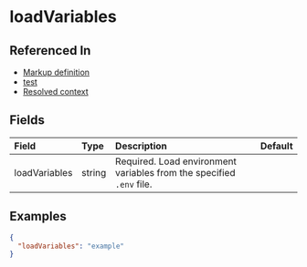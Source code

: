 
# loadVariables



## Referenced In

- [Markup definition](/docs/references/schemas/markup-definition)
- [test](/docs/references/schemas/test)
- [Resolved context](/docs/references/schemas/resolved-context)

## Fields

Field | Type | Description | Default
:-- | :-- | :-- | :--
loadVariables | string | Required. Load environment variables from the specified `.env` file. | 

## Examples

```json
{
  "loadVariables": "example"
}
```
